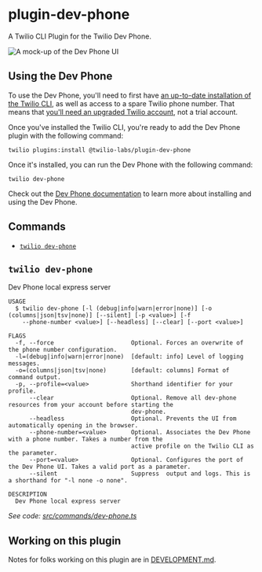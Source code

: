 # plugin-dev-phone

A Twilio CLI Plugin for the Twilio Dev Phone.

![A mock-up of the Dev Phone UI](https://user-images.githubusercontent.com/8594375/162187067-33f8e50e-64f9-4bd0-8cdb-ac10b2ff9b63.png)

## Using the Dev Phone

To use the Dev Phone, you'll need to first have [an up-to-date installation of the Twilio CLI](https://www.twilio.com/docs/content-snippets/twilio-cli-snippets/twilio-cli-installation), as well as access to a spare Twilio phone number. That means that [you'll need an upgraded Twilio account](https://support.twilio.com/hc/en-us/articles/223183208-Upgrading-to-a-paid-Twilio-Account?_ga=2.24955578.160882329.1650457443-360531395.1625234680), not a trial account.

Once you've installed the Twilio CLI, you're ready to add the Dev Phone plugin with the following command:

`twilio plugins:install @twilio-labs/plugin-dev-phone`

Once it's installed, you can run the Dev Phone with the following command:

`twilio dev-phone`

Check out the [Dev Phone documentation](https://www.twilio.com/docs/labs/dev-phone) to learn more about installing and using the Dev Phone.

## Commands
<!-- commands -->
* [`twilio dev-phone`](#twilio-dev-phone)

## `twilio dev-phone`

Dev Phone local express server

```
USAGE
  $ twilio dev-phone [-l (debug|info|warn|error|none)] [-o (columns|json|tsv|none)] [--silent] [-p <value>] [-f
    --phone-number <value>] [--headless] [--clear] [--port <value>]

FLAGS
  -f, --force                      Optional. Forces an overwrite of the phone number configuration.
  -l=(debug|info|warn|error|none)  [default: info] Level of logging messages.
  -o=(columns|json|tsv|none)       [default: columns] Format of command output.
  -p, --profile=<value>            Shorthand identifier for your profile.
      --clear                      Optional. Remove all dev-phone resources from your account before starting the
                                   dev-phone.
      --headless                   Optional. Prevents the UI from automatically opening in the browser.
      --phone-number=<value>       Optional. Associates the Dev Phone with a phone number. Takes a number from the
                                   active profile on the Twilio CLI as the parameter.
      --port=<value>               Optional. Configures the port of the Dev Phone UI. Takes a valid port as a parameter.
      --silent                     Suppress  output and logs. This is a shorthand for "-l none -o none".

DESCRIPTION
  Dev Phone local express server
```

_See code: [src/commands/dev-phone.ts](https://github.com/twilio-labs/dev-phone/blob/1.0.0-beta.6/src/commands/dev-phone.ts)_
<!-- commandsstop -->
 
## Working on this plugin

Notes for folks working on this plugin are in [DEVELOPMENT.md](DEVELOPMENT.md).

